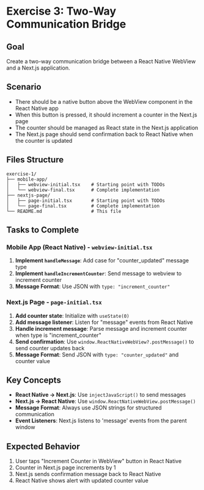 # Exercise 3: Two-Way Communication Bridge

## Goal

Create a two-way communication bridge between a React Native WebView and a Next.js application.

## Scenario

- There should be a native button above the WebView component in the React Native app
- When this button is pressed, it should increment a counter in the Next.js page
- The counter should be managed as React state in the Next.js application
- The Next.js page should send confirmation back to React Native when the counter is updated

## Files Structure

```
exercise-1/
├── mobile-app/
│   ├── webview-initial.tsx    # Starting point with TODOs
│   └── webview-final.tsx      # Complete implementation
├── nextjs-page/
│   ├── page-initial.tsx       # Starting point with TODOs
│   └── page-final.tsx         # Complete implementation
└── README.md                  # This file
```

## Tasks to Complete

### Mobile App (React Native) - `webview-initial.tsx`

1. **Implement `handleMessage`**: Add case for "counter_updated" message type
2. **Implement `handleIncrementCounter`**: Send message to webview to increment counter
3. **Message Format**: Use JSON with `type: "increment_counter"`

### Next.js Page - `page-initial.tsx`

1. **Add counter state**: Initialize with `useState(0)`
2. **Add message listener**: Listen for "message" events from React Native
3. **Handle increment message**: Parse message and increment counter when type is "increment_counter"
4. **Send confirmation**: Use `window.ReactNativeWebView?.postMessage()` to send counter updates back
5. **Message Format**: Send JSON with `type: "counter_updated"` and counter value

## Key Concepts

- **React Native → Next.js**: Use `injectJavaScript()` to send messages
- **Next.js → React Native**: Use `window.ReactNativeWebView.postMessage()`
- **Message Format**: Always use JSON strings for structured communication
- **Event Listeners**: Next.js listens to 'message' events from the parent window

## Expected Behavior

1. User taps "Increment Counter in WebView" button in React Native
2. Counter in Next.js page increments by 1
3. Next.js sends confirmation message back to React Native
4. React Native shows alert with updated counter value

